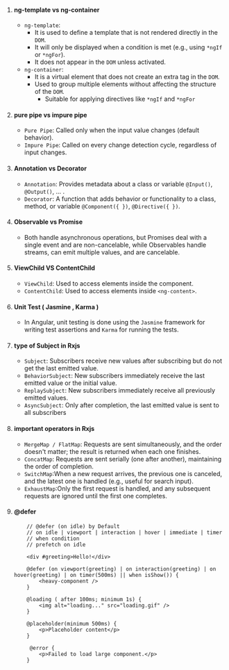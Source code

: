 1. #### ng-template vs ng-container
    - `ng-template`:
        - It is used to define a template that is not rendered directly in the `DOM`.
        - It will only be displayed when a condition is met (e.g., using `*ngIf` or `*ngFor`).
        - It does not appear in the `DOM` unless activated.
    - `ng-container`:
        - It is a virtual element that does not create an extra tag in the `DOM`.
        - Used to group multiple elements without affecting the structure of the `DOM`.
            - Suitable for applying directives like `*ngIf` and `*ngFor`
 
1. #### pure pipe vs impure pipe
    - `Pure Pipe`: Called only when the input value changes (default behavior).
    - `Impure Pipe`: Called on every change detection cycle, regardless of input changes.

1. #### Annotation vs Decorator
    - `Annotation`: Provides metadata about a class or variable `@Input()`, `@Output()`, ... .
    - `Decorator`: A function that adds behavior or functionality to a class, method, or variable `@Component({ })`, `@Directive({ })`.

1. #### Observable vs Promise 
    -  Both handle asynchronous operations, but Promises deal with a single event and are non-cancelable, while Observables handle streams, can emit multiple values, and are cancelable.

1. #### ViewChild VS ContentChild
    - `ViewChild`: Used to access elements inside the component.
    - `ContentChild`: Used to access elements inside `<ng-content>`.

1. #### Unit Test ( Jasmine , Karma  )
    - In Angular, unit testing is done using the `Jasmine` framework for writing test assertions and `Karma` for running the tests.

1. #### type of Subject in Rxjs
    - `Subject`: Subscribers receive new values after subscribing but do not get the last emitted value.
    - `BehaviorSubject`: New subscribers immediately receive the last emitted value or the initial value.
    - `ReplaySubject`: New subscribers immediately receive all previously emitted values.
    - `AsyncSubject`: Only after completion, the last emitted value is sent to all subscribers

1. #### important operators in Rxjs
    - `MergeMap / FlatMap`: Requests are sent simultaneously, and the order doesn't matter; the result is returned when each one finishes.
    - `ConcatMap`: Requests are sent serially (one after another), maintaining the order of completion.
    - `SwitchMap`:When a new request arrives, the previous one is canceled, and the latest one is handled (e.g., useful for search input).
    - `ExhaustMap`:Only the first request is handled, and any subsequent requests are ignored until the first one completes.

1. #### @defer
    ```
        // @defer (on idle) by Default
        // on idle | viewport | interaction | hover | immediate | timer
        // when condition
        // prefetch on idle

        <div #greeting>Hello!</div>

        @defer (on viewport(greeting) | on interaction(greeting) | on hover(greeting) | on timer(500ms) || when isShow()) {
            <heavy-component />
        }

        @loading ( after 100ms; minimum 1s) {  
            <img alt="loading..." src="loading.gif" />
        }

        @placeholder(minimum 500ms) {  
            <p>Placeholder content</p>
        }

         @error {  
            <p>Failed to load large component.</p>
        }
    ```